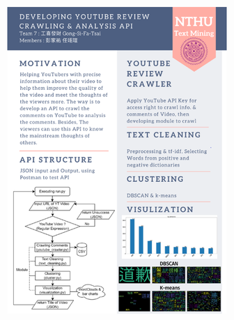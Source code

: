 ![ ](https://github.com/JackPeng1st/Developing-YouTube-Review-Crawling-and-Analysis-API/blob/main/poster.png)
